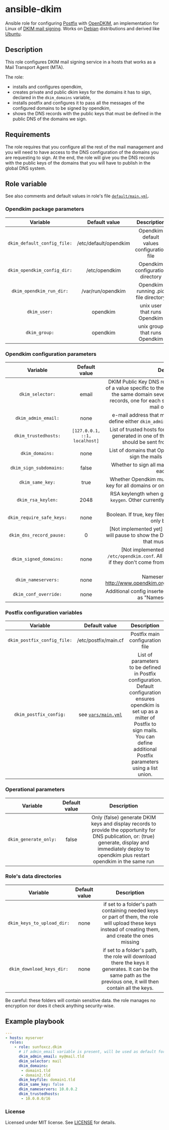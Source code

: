 # ansible-dkim

Ansible role for configuring [Postfix](http://www.postfix.org/) with [OpenDKIM](http://opendkim.org/), an implementation for Linux of [DKIM mail signing](http://dkim.org/). Works on [Debian](https://debian.org) distributions and derived like [Ubuntu](https://ubuntu.com/).

## Description

This role configures DKIM mail signing service in a hosts that works as a Mail Transport Agent (MTA).

The role:
* installs and configures opendkim,
* creates private and public dkim keys for the domains it has to sign, declared in the `dkim_domains` variable,
* installs postfix and configures it to pass all the messages of the configured domains to be signed by opendkim,
* shows the DNS records with the public keys that must be defined in the public DNS of the domains we sign.

## Requirements

The role requires that you configure all the rest of the mail management and you will need to have access to the DNS configuration of the domains you are requesting to sign. At the end, the role will give you the DNS records with the public keys of the domains that you will have to publish in the global DNS system.

## Role variable

See also comments and default values in role's file [`default/main.yml`](default/main.yml).

### Opendkim package parameters

|  Variable     |   Default value   |   Description  |
|:-------------------:|:------------------------:|:------------:|
| `dkim_default_config_file:` | /etc/default/opendkim | Opendkim default values configuration file |
| `dkim_opendkim_config_dir:` | /etc/opendkim | Opendkim configuration directory |
| `dkim_opendkim_run_dir:` | /var/run/opendkim | Opendkim running .pid file directory |
| `dkim_user:` | opendkim | unix user that runs Opendkim |
| `dkim_group:` | opendkim | unix group that runs Opendkim |

### Opendkim configuration parameters

|  Variable     |   Default value   |   Description  |
|:-------------------:|:------------------------:|:------------:|
| `dkim_selector:` | email | DKIM Public Key DNS record's selector. The definition of a value specific to the MTA server allows to associate the same domain several DKIM Public Keys as DNS records, one for each server that manages and signs mail of the domain.  |
| `dkim_admin_email:` | none | e-mail address that manages Opendkim. You must define either `dkim_admin_email` or legacy `admin_email`. |
| `dkim_trustedhosts:` | `[127.0.0.1, ::1, localhost]` | List of trusted hosts for opendkim. All mail messages generated in one of these hosts will be signed, and should be sent from... one of `dkim_domains` |
| `dkim_domains:` | none | List of domains that Opendkim must be configured to sign the mails of. A yaml list of DNS. |
| `dkim_sign_subdomains:` | false | Whether to sign all mails from every subdomain, for each domain. |
| `dkim_same_key:` | true | Whether Opendkim must generate and use the same key for all domains or one specific key for each domain.  |
| `dkim_rsa_keylen:` | 2048 | RSA keylength when generating keys with `opendkim-keygen`. Other currently possible options are 1024 or 4096.  |
| `dkim_require_safe_keys:` | none | Boolean. If true, key files must be readable and writable only by `dkim_user`.  |
| `dkim_dns_record_pause:` | 0 | [Not implemented yet] The time (in seconds) the role will pause to show the DNS records with the public keys that must be configured.  |
| `dkim_signed_domains:` | none | [Not implemented yet] `Domain` parameter of `/etc/opendkim.conf`. All the domains that we sign, even if they don't come from a domain for which we have a key.  |
| `dkim_nameservers:` | none | Nameservers. See details http://www.opendkim.org/staging/opendkim.conf.5.html  |
| `dkim_conf_override:` | none | Additional config inserted into /etc/opendkim.conf, such as "Nameservers 127.0.0.1".  |

### Postfix configuration variables

|  Variable     |   Default value   |   Description  |
|:-------------------:|:------------------------:|:------------:|
| `dkim_postfix_config_file:` | /etc/postfix/main.cf | Postfix main configuration file |
| `dkim_postfix_config:` | see [`vars/main.yml`](vars/main.yml) | List of parameters to be defined in Postfix configuration. Default configuration ensures opendkim is set up as a milter of Postfix to sign mails. You can define additional Postfix parameters using a list union. |

### Operational parameters

|  Variable     |   Default value   |   Description  |
|:-------------------:|:------------------------:|:------------:|
| `dkim_generate_only:` | false | Only (false) generate DKIM keys and display records to provide the opportunity for DNS publication, or: (true) generate, display and immediately deploy to opendkim plus restart opendkim in the same run |

### Role's data directories

|  Variable           |       Default value   |   Description  |
|:-------------------:|:---------------------:|:------------:|
| `dkim_keys_to_upload_dir:` | none | if set to a folder's path containing needed keys or part of them, the role will upload these keys instead of creating them, and create the ones missing  |
| `dkim_download_keys_dir:` | none | if set to a folder's path, the role will download there the keys it generates. It can be the same path as the previous one, it will then contain all the keys. |

Be careful: these folders will contain sensitive data. the role manages no encryption nor does it check anything security-wise.

## Example playbook
```yaml
---
- hosts: myserver
  roles:
    - role: sunfoxcz.dkim
      # if admin_email variable is present, will be used as default for dkim_admin_email
      dkim_admin_email: my@mail.tld
      dkim_selector: mail
      dkim_domains:
       - domain1.tld
       - domain2.tld
      dkim_keyfile: domain1.tld
      dkim_same_key: false
      dkim_nameservers: 10.0.0.2
      dkim_trustedhosts:
       - 10.0.0.0/16

```

### License

Licensed under MIT license. See [LICENSE](LICENSE.md) for details.
